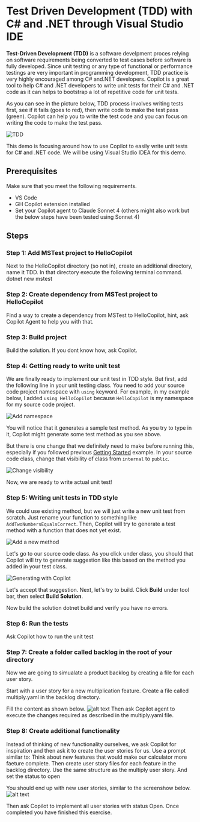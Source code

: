 
# Test Driven Development (TDD) with C# and .NET through Visual Studio IDE

**Test-Driven Development (TDD)** is a software develpment proces relying on software requirements being converted to test cases before software is fully developed. Since unit testing or any type of functional or performance testings are very important in programming development, TDD practice is very highly encouraged among C# and.NET developers. Copilot is a great tool to help C# and .NET developers to write unit tests for their C# and .NET code as it can helps to bootstrap a lot of repetitive code for unit tests.

As you can see in the picture below, TDD process involves writing tests first, see if it fails (goes to red), then write code to make the test pass (green). Copilot can help you to write the test code and you can focus on writing the code to make the test pass.

![TDD](./images/tdd.jpg)

This demo is focusing around how to use Copilot to easily write unit tests for C# and .NET code. We will be using Visual Studio IDEA for this demo.

## Prerequisites

Make sure that you meet the following requirements.

- VS Code 
- GH Copilot extension installed
- Set your Copilot agent to Claude Sonnet 4 (others might also work but the below steps have been tested using Sonnet 4)

## Steps

### Step 1: Add MSTest project to HelloCopilot
Next to the HelloCopilot directory (so not in), create an additional directory, name it TDD. In that directory execute the following terminal command. dotnet new mstest

### Step 2: Create dependency from MSTest project to HelloCopilot
Find a way to create a dependency from MSTest to HelloCopilot, hint, ask Copilot Agent to help you with that.

### Step 3: Build project

Build the solution. If you dont know how, ask Copilot.

### Step 4: Getting ready to write unit test

We are finally ready to implement our unit test in TDD style. But first, add the following line in your unit testing class. You need to add your source code project namespace with `using` keyword. For example, in my example below, I added `using HelloCopilot` because `HelloCopilot` is my namespace for my source code project.

![Add namespace](./images/16_AddClass.jpg)

You will notice that it generates a sample test method. As you try to type in it, Copilot might generate some test method as you see above.

But there is one change that we definitely need to make before running this, especially if you followed previous [Getting Started](../GettingStarted/) example. In your source code class, change that visibility of class from `internal` to `public`.

![Change visibility](./images/17_ExistingFunction.jpg)

Now, we are ready to write actual unit test!

### Step 5: Writing unit tests in TDD style

We could use existing method, but we will just write a new unit test from scratch. Just rename your function to something like `AddTwoNumbersEqualsCorrect`. Then, Copilot will try to generate a test method with a function that does not yet exist.

![Add a new method](./images/18_NewTest.jpg)

Let's go to our source code class. As you click under class, you should that Copilot will try to generate suggestion like this based on the method you added in your test class.

![Generating with Copilot](./images/19_GenerateFunction.jpg)

Let's accept that suggestion. Next, let's try to build. Click **Build** under tool bar, then select **Build Solution**.

Now build the solution dotnet build and verify you have no errors.

### Step 6: Run the tests
Ask Copilot how to run the unit test

### Step 7: Create a folder called backlog in the root of your directory
Now we are going to simualate a product backlog by creating a file for each user story.

Start with a user story for a new multiplication feature.
Create a file called multiply.yaml in the backlog directory.

Fill the content as shown below.
![alt text](image.png)
Then ask Copilot agent to execute the changes required as described in the multiply.yaml file.

### Step 8: Create additional functionality
Instead of thinking of new functionality ourselves, we ask Copilot for inspiration and then ask it to create the user stories for us.
Use a prompt similar to:
Think about new features that would make our calculator more faeture complete. Then create user story files for each feature in the backlog directory. Use the same structure as the multiply user story. And set the status to open

You should end up with new user stories, similar to the screenshow below.
![alt text](image-1.png)

Then ask Copilot to implement all user stories with status Open. Once completed you have finished this exercise.
